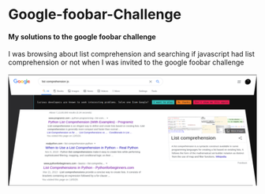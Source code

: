 # Google-foobar-Challenge
#### My solutions to the google foobar challenge

I was browsing about list comprehension and searching if javascript had list comprehension or not when I was invited to the google foobar challenge      <br /> <br />
![foobar_invite.png](foobar_invite.png)
